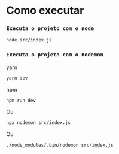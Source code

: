 # Como executar

### `Executa o projeto com o node`
```sh
node src/index.js
```

### `Executa o projeto com o nodemon`
yarn
```sh
yarn dev
```
npm
```sh
npm run dev
```
Ou
```sh
npx nodemon src/index.js
```
Ou
```sh
./node_modules/.bin/nodemon src/index.js
```